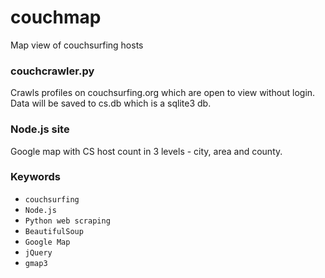 couchmap
========

Map view of couchsurfing hosts


### couchcrawler.py

Crawls profiles on couchsurfing.org which are open to view without login.
Data will be saved to cs.db which is a sqlite3 db.


### Node.js site

Google map with CS host count in 3 levels - city, area and county.


### Keywords

- `couchsurfing`
- `Node.js`
- `Python web scraping`
- `BeautifulSoup`
- `Google Map`
- `jQuery`
- `gmap3`
